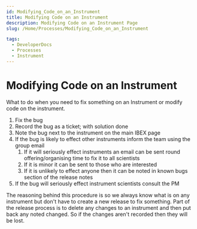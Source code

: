 ```yaml
---
id: Modifying_Code_on_an_Instrument
title: Modifying Code on an Instrument
description: Modifying Code on an Instrument Page
slug: /Home/Processes/Modifying_Code_on_an_Instrument

tags:
  - DeveloperDocs
  - Processes
  - Instrument
---
```


# Modifying Code on an Instrument

What to do when you need to fix something on an Instrument or modify code on the instrument.

1. Fix the bug
1. Record the bug as a ticket; with solution done
1. Note the bug next to the instrument on the main IBEX page
1. If the bug is likely to effect other instruments inform the team using the group email
    1. If it will seriously effect instruments an email can be sent round offering/organising time to fix it to all scientists 
    1. If it is minor it can be sent to those who are interested
    1. If it is unlikely to effect anyone then it can be noted in known bugs section of the release notes
1. If the bug will seriously effect instrument scientists consult the PM

The reasoning behind this procedure is so we always know what is on any instrument but don't have to create a new release to fix something. Part of the release process is to delete any changes to an instrument and then put back any noted changed. So if the changes aren't recorded then they will be lost.
